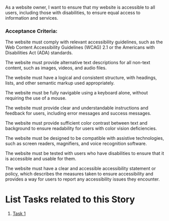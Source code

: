 As a website owner, I want to ensure that my website is accessible to all users, including those with disabilities, to ensure equal access to information and services.

### Acceptance Criteria:
The website must comply with relevant accessibility guidelines, such as the Web Content Accessibility Guidelines (WCAG) 2.1 or the Americans with Disabilities Act (ADA) standards.

The website must provide alternative text descriptions for all non-text content, such as images, videos, and audio files.

The website must have a logical and consistent structure, with headings, lists, and other semantic markup used appropriately.

The website must be fully navigable using a keyboard alone, without requiring the use of a mouse.

The website must provide clear and understandable instructions and feedback for users, including error messages and success messages.

The website must provide sufficient color contrast between text and background to ensure readability for users with color vision deficiencies.

The website must be designed to be compatible with assistive technologies, such as screen readers, magnifiers, and voice recognition software.

The website must be tested with users who have disabilities to ensure that it is accessible and usable for them.

The website must have a clear and accessible accessibility statement or policy, which describes the measures taken to ensure accessibility and provides a way for users to report any accessibility issues they encounter.

# List Tasks related to this Story
1. [Task 1](documentation/theme1/initiatives/epics/stories/tasks/task_access.md)